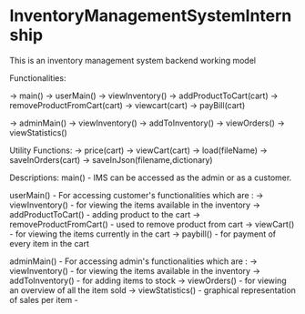 # InventoryManagementSystemInternship
This is an inventory management system backend working model

Functionalities:

-> main()
-> userMain()
    -> viewInventory()
    -> addProductToCart(cart)
    -> removeProductFromCart(cart)
    -> viewcart(cart)
    -> payBill(cart)
    
-> adminMain()
    -> viewInventory()
    -> addToInventory()
    -> viewOrders()
    -> viewStatistics()
    
Utility Functions:
-> price(cart)
-> viewCart(cart)
-> load(fileName)
-> saveInOrders(cart)
-> saveInJson(filename,dictionary)


Descriptions:
main() - IMS can be accessed as the admin or as a customer. 

userMain() - For accessing customer's functionalities which are :
    -> viewInventory() - for viewing the items available in the inventory
    -> addProductToCart() - adding product to the cart
    -> removeProductFromCart() - used to remove product from cart
    -> viewCart() - for viewing the items currently in the cart
    -> paybill() - for payment of every item in the cart

adminMain() - For accessing admin's functionalities which are :
    -> viewInventory() - for viewing the items available in the inventory
    -> addToInventory() - for adding items to stock
    -> viewOrders() - for viewing an overview of all the item sold
    -> viewStatistics() - graphical representation of sales per item
		- 
